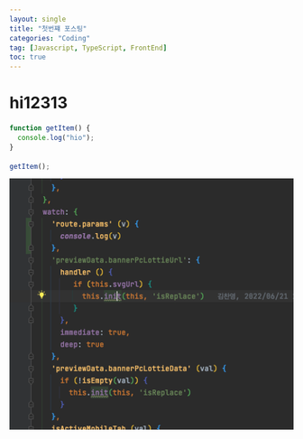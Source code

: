 ```yaml
---
layout: single
title: "첫번쨰 포스팅"
categories: "Coding"
tag: [Javascript, TypeScript, FrontEnd]
toc: true
---
```


# hi12313

```js
function getItem() {
  console.log("hio");
}

getItem();
```

![code](../images//2022-07-13-first/code.png)
